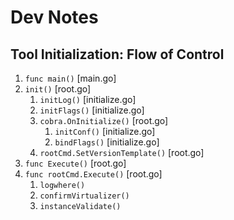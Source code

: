 # Dev Notes

## Tool Initialization: Flow of Control

1. `func main()` [main.go]
2. `init()` [root.go]
   1. `initLog()` [initialize.go]
   2. `initFlags()` [initialize.go]
   3. `cobra.OnInitialize()` [root.go]
      1. `initConf()` [initialize.go]
      2. `bindFlags()` [initialize.go]
   4. `rootCmd.SetVersionTemplate()` [root.go]
3. `func Execute()` [root.go]
4. `func rootCmd.Execute()` [root.go]
   1. `logwhere()`
   2. `confirmVirtualizer()`
   3. `instanceValidate()`
